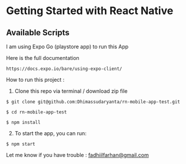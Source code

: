# Getting Started with React Native

## Available Scripts

I am using Expo Go (playstore app) to run this App 

Here is the full documentation
``` 
https://docs.expo.io/bare/using-expo-client/
``` 

How to run this project :

1. Clone this repo via terminal / download zip file

``` 
$ git clone git@github.com:Dhimassudaryanta/rn-mobile-app-test.git

$ cd rn-mobile-app-test

$ npm install
```

2. To start the app, you can run:

```
$ npm start
```

Let me know if you have trouble : fadhiilfarhan@gmail.com
